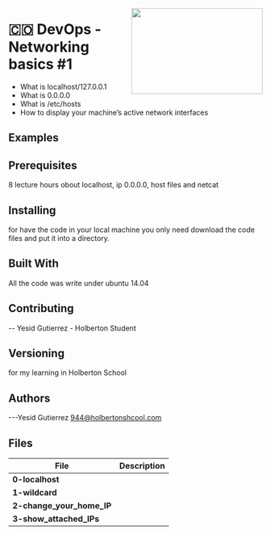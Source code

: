 <p>
<img width="260" height="170" src="https://davidjohncoleman.com/wp-djc/wp-content/uploads/2017/06/HBTN-Borderless-CMYK-Logo-Vertical-Color-Black@1200ppi-300x236.png" align="right" >
</p>





# :colombia: DevOps -Networking basics #1                                       
- What is localhost/127.0.0.1
- What is 0.0.0.0
- What is /etc/hosts
- How to display your machine’s active network interfaces
## Examples
## Prerequisites
8 lecture hours obout localhost, ip 0.0.0.0, host files and netcat
## Installing
for have the code in your local machine you only need download the code files and put it into a directory.
## Built With
All the code was write under ubuntu 14.04                                 
## Contributing
-- Yesid Gutierrez - Holberton Student                                          
## Versioning
for my learning in Holberton School
## Authors
---Yesid Gutierrez  944@holbertonshcool.com                                    
                                                                               
## Files

|             File               |             Description                  |
|--------------------------------| ---------------------------------------- |
|**0-localhost**|
|**1-wildcard**|
|**2-change_your_home_IP**|
|**3-show_attached_IPs**|